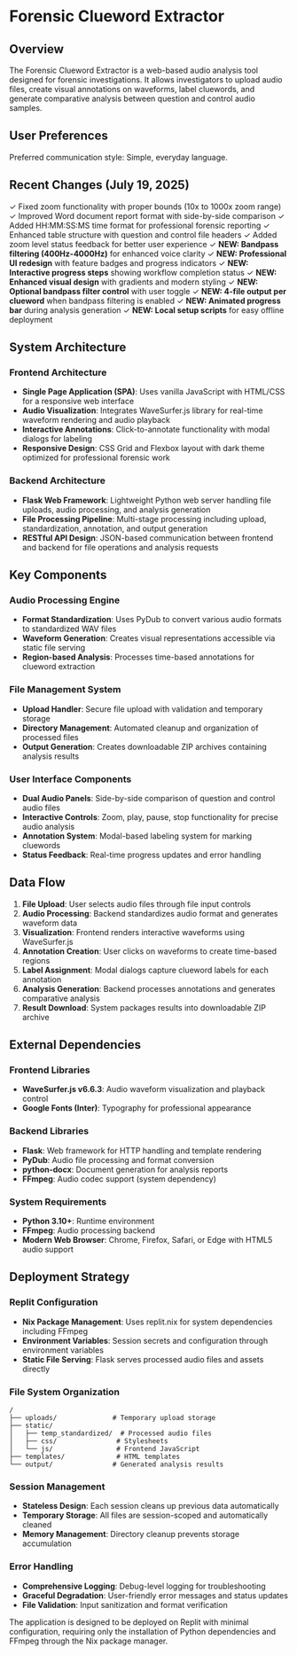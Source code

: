# Forensic Clueword Extractor

## Overview

The Forensic Clueword Extractor is a web-based audio analysis tool designed for forensic investigations. It allows investigators to upload audio files, create visual annotations on waveforms, label cluewords, and generate comparative analysis between question and control audio samples.

## User Preferences

Preferred communication style: Simple, everyday language.

## Recent Changes (July 19, 2025)

✓ Fixed zoom functionality with proper bounds (10x to 1000x zoom range)
✓ Improved Word document report format with side-by-side comparison
✓ Added HH:MM:SS:MS time format for professional forensic reporting
✓ Enhanced table structure with question and control file headers
✓ Added zoom level status feedback for better user experience
✓ **NEW: Bandpass filtering (400Hz-4000Hz)** for enhanced voice clarity
✓ **NEW: Professional UI redesign** with feature badges and progress indicators
✓ **NEW: Interactive progress steps** showing workflow completion status
✓ **NEW: Enhanced visual design** with gradients and modern styling
✓ **NEW: Optional bandpass filter control** with user toggle
✓ **NEW: 4-file output per clueword** when bandpass filtering is enabled
✓ **NEW: Animated progress bar** during analysis generation
✓ **NEW: Local setup scripts** for easy offline deployment

## System Architecture

### Frontend Architecture
- **Single Page Application (SPA)**: Uses vanilla JavaScript with HTML/CSS for a responsive web interface
- **Audio Visualization**: Integrates WaveSurfer.js library for real-time waveform rendering and audio playback
- **Interactive Annotations**: Click-to-annotate functionality with modal dialogs for labeling
- **Responsive Design**: CSS Grid and Flexbox layout with dark theme optimized for professional forensic work

### Backend Architecture
- **Flask Web Framework**: Lightweight Python web server handling file uploads, audio processing, and analysis generation
- **File Processing Pipeline**: Multi-stage processing including upload, standardization, annotation, and output generation
- **RESTful API Design**: JSON-based communication between frontend and backend for file operations and analysis requests

## Key Components

### Audio Processing Engine
- **Format Standardization**: Uses PyDub to convert various audio formats to standardized WAV files
- **Waveform Generation**: Creates visual representations accessible via static file serving
- **Region-based Analysis**: Processes time-based annotations for clueword extraction

### File Management System
- **Upload Handler**: Secure file upload with validation and temporary storage
- **Directory Management**: Automated cleanup and organization of processed files
- **Output Generation**: Creates downloadable ZIP archives containing analysis results

### User Interface Components
- **Dual Audio Panels**: Side-by-side comparison of question and control audio files
- **Interactive Controls**: Zoom, play, pause, stop functionality for precise audio analysis
- **Annotation System**: Modal-based labeling system for marking cluewords
- **Status Feedback**: Real-time progress updates and error handling

## Data Flow

1. **File Upload**: User selects audio files through file input controls
2. **Audio Processing**: Backend standardizes audio format and generates waveform data
3. **Visualization**: Frontend renders interactive waveforms using WaveSurfer.js
4. **Annotation Creation**: User clicks on waveforms to create time-based regions
5. **Label Assignment**: Modal dialogs capture clueword labels for each annotation
6. **Analysis Generation**: Backend processes annotations and generates comparative analysis
7. **Result Download**: System packages results into downloadable ZIP archive

## External Dependencies

### Frontend Libraries
- **WaveSurfer.js v6.6.3**: Audio waveform visualization and playback control
- **Google Fonts (Inter)**: Typography for professional appearance

### Backend Libraries
- **Flask**: Web framework for HTTP handling and template rendering
- **PyDub**: Audio file processing and format conversion
- **python-docx**: Document generation for analysis reports
- **FFmpeg**: Audio codec support (system dependency)

### System Requirements
- **Python 3.10+**: Runtime environment
- **FFmpeg**: Audio processing backend
- **Modern Web Browser**: Chrome, Firefox, Safari, or Edge with HTML5 audio support

## Deployment Strategy

### Replit Configuration
- **Nix Package Management**: Uses replit.nix for system dependencies including FFmpeg
- **Environment Variables**: Session secrets and configuration through environment variables
- **Static File Serving**: Flask serves processed audio files and assets directly

### File System Organization
```
/
├── uploads/              # Temporary upload storage
├── static/
│   ├── temp_standardized/  # Processed audio files
│   ├── css/               # Stylesheets
│   └── js/                # Frontend JavaScript
├── templates/             # HTML templates
└── output/               # Generated analysis results
```

### Session Management
- **Stateless Design**: Each session cleans up previous data automatically
- **Temporary Storage**: All files are session-scoped and automatically cleaned
- **Memory Management**: Directory cleanup prevents storage accumulation

### Error Handling
- **Comprehensive Logging**: Debug-level logging for troubleshooting
- **Graceful Degradation**: User-friendly error messages and status updates
- **File Validation**: Input sanitization and format verification

The application is designed to be deployed on Replit with minimal configuration, requiring only the installation of Python dependencies and FFmpeg through the Nix package manager.
